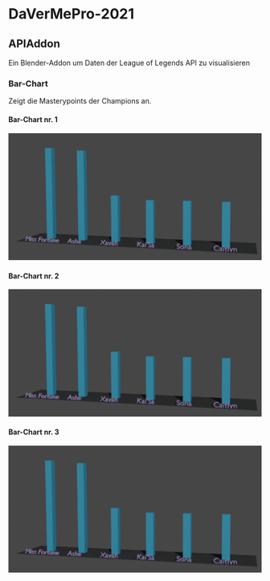 # DaVerMePro-2021

## APIAddon
Ein Blender-Addon um Daten der League of Legends API zu visualisieren 

### Bar-Chart
Zeigt die Masterypoints der Champions an. 

#### Bar-Chart nr. 1
<img src="https://github.com/meixshp/DaVerMePro-2021/blob/main/Pictures/Bar-chart1.png">

#### Bar-Chart nr. 2
<img src="https://github.com/meixshp/DaVerMePro-2021/blob/main/Pictures/Bar-chart1.png">

#### Bar-Chart nr. 3
<img src="https://github.com/meixshp/DaVerMePro-2021/blob/main/Pictures/Bar-chart1.png">


<!-- Di 7.12 Zwischenpräsentationen

10-20 min

1. Stand
2. Was wollt ihr erreichen
3. Nice to have Features
4. Was für Addons/Technologien gibt es bereits
    - was hebt euer Addon (nicht) davon ab
5. Schwierigkeiten bei der Entwicklung/Konzeption -->
